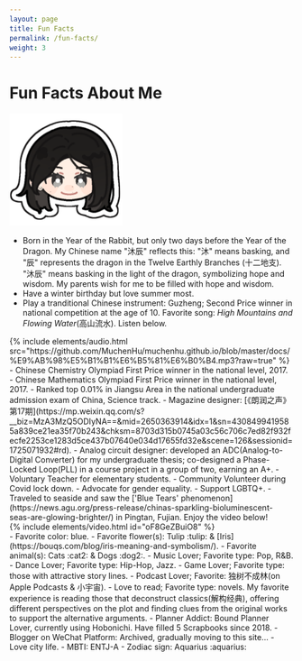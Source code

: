 ```yaml
---
layout: page
title: Fun Facts
permalink: /fun-facts/
weight: 3
---
```


# **Fun Facts About Me** 

<img src="https://github.com/MuchenHu/muchenhu.github.io/blob/master/docs/IMG_0901.png?raw=true" alt="drawing" width="200"/>

- Born in the Year of the Rabbit, but only two days before the Year of the Dragon. My Chinese name "沐辰" reflects this: "沐" means basking, and "辰" represents the dragon in the Twelve Earthly Branches (十二地支). "沐辰" means basking in the light of the dragon, symbolizing hope and wisdom. My parents wish for me to be filled with hope and wisdom.
- Have a winter birthday but love summer most.
- Play a tranditional Chinese instrument: Guzheng; Second Price winner in national competition at the age of 10. Favorite song: *High Mountains and Flowing Water*(高山流水). Listen below.
<div class="row">
    {% include elements/audio.html src="https://github.com/MuchenHu/muchenhu.github.io/blob/master/docs/%E9%AB%98%E5%B1%B1%E6%B5%81%E6%B0%B4.mp3?raw=true" %}
</div>
- Chinese Chemistry Olympiad First Price winner in the national level, 2017.
- Chinese Mathematics Olympiad First Price winner in the national level, 2017.
- Ranked top 0.01% in Jiangsu Area in the national undergraduate admission exam of China, Science track.
- Magazine designer: [《朗润之声》第17期](https://mp.weixin.qq.com/s?__biz=MzA3MzQ5ODIyNA==&mid=2650363914&idx=1&sn=4308499419585a839ce21ea35f70b243&chksm=8703d315b0745a03c56c706c7ed82f932fecfe2253ce1283d5ce437b07640e034d17655fd32e&scene=126&sessionid=1725071932#rd).
- Analog circuit designer: developed an ADC(Analog-to-Digital Converter) for my undergraduate thesis; co-designed a Phase-Locked Loop(PLL) in a course project in a group of two, earning an A+.
- Voluntary Teacher for elementary students.
- Community Volunteer during Covid lock down.
- Advocate for gender equality.
- Support LGBTQ+.
- Traveled to seaside and saw the ['Blue Tears' phenomenon](https://news.agu.org/press-release/chinas-sparkling-bioluminescent-seas-are-glowing-brighter/) in Pingtan, Fujian. Enjoy the video below!
<div class="row">
    {% include elements/video.html id="oF8GeZBuiO8" %}
</div>
- Favorite color: blue.
- Favorite flower(s): Tulip :tulip: & [Iris](https://bouqs.com/blog/iris-meaning-and-symbolism/).
- Favorite animal(s): Cats :cat2: & Dogs :dog2:.
- Music Lover; Favorite type: Pop, R&B.
- Dance Lover; Favorite type: Hip-Hop, Jazz.
- Game Lover; Favorite type: those with attractive story lines.
- Podcast Lover; Favorite: 独树不成林(on Apple Podcasts & 小宇宙).
- Love to read; Favorite type: novels. My favorite experience is reading those that deconstruct classics(解构经典), offering different perspectives on the plot and finding clues from the original works to support the alternative arguments.
- Planner Addict: Bound Planner Lover, currently using Hobonichi. Have filled 5 Scrapbooks since 2018.
- Blogger on WeChat Platform: Archived, gradually moving to this site...
- Love city life.
- MBTI: ENTJ-A
- Zodiac sign: Aquarius :aquarius: